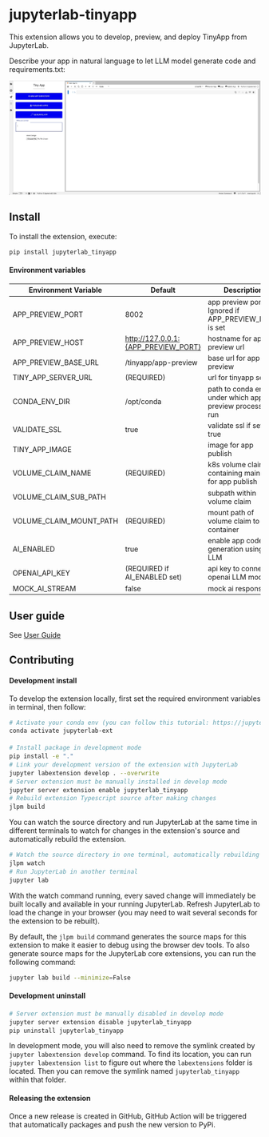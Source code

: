 # jupyterlab-tinyapp

This extension allows you to develop, preview, and deploy TinyApp from JupyterLab.

Describe your app in natural language to let LLM model generate code and requirements.txt:

![app preview](./docs/assets/generate-app.gif)

## Install

To install the extension, execute:

```bash
pip install jupyterlab_tinyapp
```

#### Environment variables

| Environment Variable            | Default                       | Description |
|---------------------------------|-------------------------------|-------------|
| APP_PREVIEW_PORT                | 8002                          | app preview port. Ignored if APP_PREVIEW_HOST is set |
| APP_PREVIEW_HOST                | http://127.0.0.1:{APP_PREVIEW_PORT} | hostname for app preview url |
| APP_PREVIEW_BASE_URL            | /tinyapp/app-preview          | base url for app preview |
| TINY_APP_SERVER_URL             | (REQUIRED)                    | url for tinyapp server |
| CONDA_ENV_DIR                   | /opt/conda                    | path to conda env under which app preview process is run |
| VALIDATE_SSL                    | true                          | validate ssl if set to true |
| TINY_APP_IMAGE                  |                               | image for app publish |
| VOLUME_CLAIM_NAME               | (REQUIRED)                    | k8s volume claim containing main file for app publish |
| VOLUME_CLAIM_SUB_PATH           |                               | subpath within volume claim |
| VOLUME_CLAIM_MOUNT_PATH         | (REQUIRED)                    | mount path of volume claim to app container |
| AI_ENABLED                      | true                          | enable app code generation using LLM |
| OPENAI_API_KEY                  | (REQUIRED if AI_ENABLED set)  | api key to connect to openai LLM model |
| MOCK_AI_STREAM                  | false                         | mock ai response |

## User guide

See [User Guide](./docs/USER_GUIDE.md)

## Contributing

#### Development install

To develop the extension locally, first set the required environment variables in terminal, then follow:

```bash
# Activate your conda env (you can follow this tutorial: https://jupyterlab.readthedocs.io/en/stable/extension/extension_tutorial.html)
conda activate jupyterlab-ext

# Install package in development mode
pip install -e "."
# Link your development version of the extension with JupyterLab
jupyter labextension develop . --overwrite
# Server extension must be manually installed in develop mode
jupyter server extension enable jupyterlab_tinyapp
# Rebuild extension Typescript source after making changes
jlpm build
```

You can watch the source directory and run JupyterLab at the same time in different terminals to watch for changes in the extension's source and automatically rebuild the extension.

```bash
# Watch the source directory in one terminal, automatically rebuilding when needed
jlpm watch
# Run JupyterLab in another terminal
jupyter lab
```

With the watch command running, every saved change will immediately be built locally and available in your running JupyterLab. Refresh JupyterLab to load the change in your browser (you may need to wait several seconds for the extension to be rebuilt).

By default, the `jlpm build` command generates the source maps for this extension to make it easier to debug using the browser dev tools. To also generate source maps for the JupyterLab core extensions, you can run the following command:

```bash
jupyter lab build --minimize=False
```

#### Development uninstall

```bash
# Server extension must be manually disabled in develop mode
jupyter server extension disable jupyterlab_tinyapp
pip uninstall jupyterlab_tinyapp
```

In development mode, you will also need to remove the symlink created by `jupyter labextension develop`
command. To find its location, you can run `jupyter labextension list` to figure out where the `labextensions`
folder is located. Then you can remove the symlink named `jupyterlab_tinyapp` within that folder.

#### Releasing the extension

Once a new release is created in GitHub, GitHub Action will be triggered that automatically packages and push the new version to PyPi.
